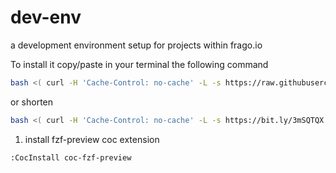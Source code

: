 # dev-env
a development environment setup for projects within frago.io

To install it copy/paste in your terminal the following command
```bash
bash <( curl -H 'Cache-Control: no-cache' -L -s https://raw.githubusercontent.com/frago-io/frio/main/bootstrap.sh )
```
or shorten
```bash
bash <( curl -H 'Cache-Control: no-cache' -L -s https://bit.ly/3mSQTQX )
```


1. install fzf-preview coc extension
```vim
:CocInstall coc-fzf-preview
```
